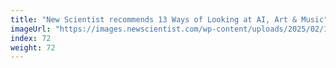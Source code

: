 ```yaml
---
title: "New Scientist recommends 13 Ways of Looking at AI, Art & Music"
imageUrl: "https://images.newscientist.com/wp-content/uploads/2025/02/14122556/SEI_239482708.jpg?width=788"
index: 72
weight: 72
---
```

